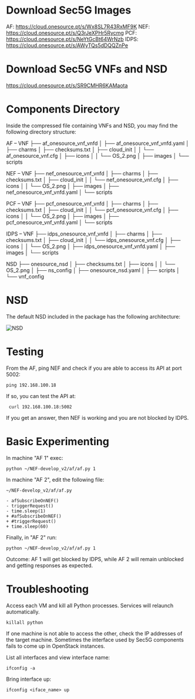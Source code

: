 <!-- TITLE: Sec5G: Securing 5G for Mission Critical Services  -->
<!-- SUBTITLE: A quick tutorial on how to run Sec5G experiments -->

# Download Sec5G Images
AF: https://cloud.onesource.pt/s/Wx8SL7R43RxMF9K
NEF: https://cloud.onesource.pt/s/Q3rJeXPHr5Rycmg
PCF: https://cloud.onesource.pt/s/NeYtGcBt64WrNzb
IDPS: https://cloud.onesource.pt/s/AWyTQs5dDQQZnPe

# Download Sec5G VNFs and NSD
https://cloud.onesource.pt/s/SR9CMHR6KAMaota

# Components Directory 

Inside the compressed file containing VNFs and NSD, you may find the following directory structure:

AF – VNF
├── af_onesource_vnf_vnfd
│   ├── af_onesource_vnf_vnfd.yaml
│   ├── charms
│   ├── checksums.txt
│   ├── cloud_init
│   │   └── af_onesource_vnf.cfg
│   ├── icons
│   │   └── OS_2.png
│   ├── images
│   └── scripts

NEF – VNF
	├── nef_onesource_vnf_vnfd
│   ├── charms
│   ├── checksums.txt
│   ├── cloud_init
│   │   └── nef_onesource_vnf.cfg
│   ├── icons
│   │   └── OS_2.png
│   ├── images
│   ├── nef_onesource_vnf_vnfd.yaml
│   └── scripts

PCF – VNF
	├── pcf_onesource_vnf_vnfd
│   ├── charms
│   ├── checksums.txt
│   ├── cloud_init
│   │   └── pcf_onesource_vnf.cfg
│   ├── icons
│   │   └── OS_2.png
│   ├── images
│   ├── pcf_onesource_vnf_vnfd.yaml
│   └── scripts

IDPS – VNF
	├── idps_onesource_vnf_vnfd
│   ├── charms
│   ├── checksums.txt
│   ├── cloud_init
│   │   └── idps_onesource_vnf.cfg
│   ├── icons
│   │   └── OS_2.png
│   ├── 	idps_onesource_vnf_vnfd.yaml
│   ├── images
│   └── scripts

NSD
	├── onesource_nsd
│   ├── checksums.txt
│   ├── icons
│   │   └── OS_2.png
│   ├── ns_config
│   ├── 	onesource_nsd.yaml
│   ├── scripts
│   └── vnf_config

# NSD

The default NSD included in the package has the following architecture:

![NSD](https://cloud.onesource.pt/s/MStB5r5oWKe2c9j/preview "Basic NSD")

# Testing

From the AF, ping NEF and check if you are able to access its API at port 5002:

```text
ping 192.168.100.18
```

If so, you can test the API at:

```text
 curl 192.168.100.18:5002
```

If you get an answer, then NEF is working and you are not blocked by IDPS.

# Basic Experimenting

In machine "AF 1" exec:

```text
python ~/NEF-develop_v2/af/af.py 1
```

In machine "AF 2", edit the following file:

```text
~/NEF-develop_v2/af/af.py

- afSubscribeOnNEF()
- triggerRequest()
- time.sleep(1)
+ #afSubscribeOnNEF()
+ #triggerRequest()
+ time.sleep(60)
```

Finally, in "AF 2" run:

```text
python ~/NEF-develop_v2/af/af.py 1
```

Outcome: AF 1 will get blocked by IDPS, while AF 2 will remain unblocked and getting responses as expected.
# Troubleshooting
Access each VM and kill all Python processes. Services will relaunch automatically.

```text
killall python
```

If one machine is not able to access the other, check the IP addresses of the target machine. Sometimes the interface used by Sec5G components fails to come up in OpenStack instances.

List all interfaces and view interface name:

```text
ifconfig -a
```

Bring interface up:

```text
ifconfig <iface_name> up
```